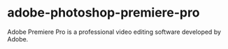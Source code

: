 # adobe-photoshop-premiere-pro
Adobe Premiere Pro is a professional video editing software developed by Adobe.
